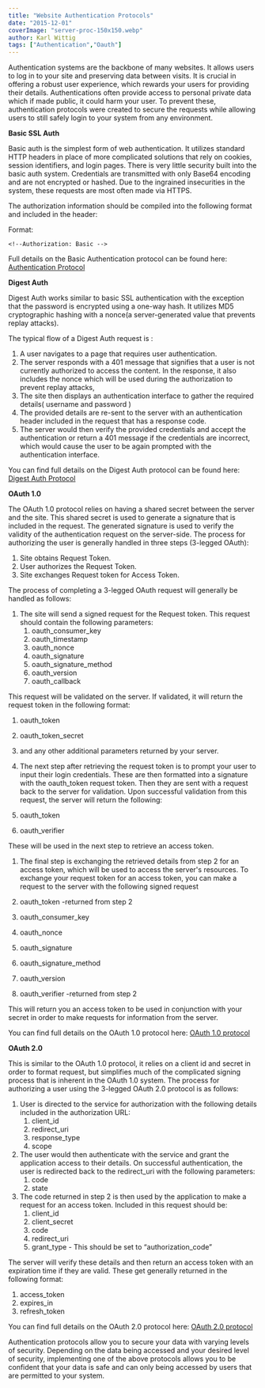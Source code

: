 ```yaml
---
title: "Website Authentication Protocols"
date: "2015-12-01"
coverImage: "server-proc-150x150.webp"
author: Karl Wittig
tags: ["Authentication","Oauth"]
---
```


Authentication systems are the backbone of many websites. It allows users to log in to your site and preserving data between visits. It is crucial in offering a robust user experience, which rewards your users for providing their details. Authentications often provide access to personal private data which if made public, it could harm your user. To prevent these, authentication protocols were created to secure the requests while allowing users to still safely login to your system from any environment.

**Basic SSL Auth**

Basic auth is the simplest form of web authentication. It utilizes standard HTTP headers in place of more complicated solutions that rely on cookies, session identifiers, and login pages. There is very little security built into the basic auth system. Credentials are transmitted with only Base64 encoding and are not encrypted or hashed. Due to the ingrained insecurities in the system, these requests are most often made via HTTPS.

The authorization information should be compiled into the following format and included in the header:

Format:

```http
<!--Authorization: Basic -->
```

  
Full details on the Basic Authentication protocol can be found here: [Authentication Protocol](http://www.w3.org/Protocols/HTTP/1.0/spec.html#AA)

**Digest Auth**

Digest Auth works similar to basic SSL authentication with the exception that the password is encrypted using a one-way hash. It utilizes MD5 cryptographic hashing with a nonce(a server-generated value that prevents replay attacks).

The typical flow of a Digest Auth request is :

1. A user navigates to a page that requires user authentication.
2. The server responds with a 401 message that signifies that a user is not currently authorized to access the content. In the response, it also includes the nonce which will be used during the authorization to prevent replay attacks,
3. The site then displays an authentication interface to gather the required details( username and password )
4. The provided details are re-sent to the server with an authentication header included in the request that has a response code.
5. The server would then verify the provided credentials and accept the authentication or return a 401 message if the credentials are incorrect, which would cause the user to be again prompted with the authentication interface.

You can find full details on the Digest Auth protocol can be found here: [Digest Auth Protocol](https://www.ietf.org/rfc/rfc2617.txt)

**OAuth 1.0**

The OAuth 1.0 protocol relies on having a shared secret between the server and the site. This shared secret is used to generate a signature that is included in the request. The generated signature is used to verify the validity of the authentication request on the server-side. The process for authorizing the user is generally handled in three steps (3-legged OAuth):

1. Site obtains Request Token.
2. User authorizes the Request Token.
3. Site exchanges Request token for Access Token.

The process of completing a 3-legged OAuth request will generally be handled as follows:

1. The site will send a signed request for the Request token. This request should contain the following parameters:
    1. oauth\_consumer\_key
    2. oauth\_timestamp
    3. oauth\_nonce
    4. oauth\_signature
    5. oauth\_signature\_method
    6. oauth\_version
    7. oauth\_callback

This request will be validated on the server.  If validated, it will return the request token in the following format:

1. oauth\_token
2. oauth\_token\_secret
3. and any other additional parameters returned by your server.
4. The next step after retrieving the request token is to prompt your user to input their login credentials. These are then formatted into a signature with the oauth\_token request token. Then they are sent with a request back to the server for validation. Upon successful validation from this request, the server will return the following:

1. oauth\_token
2. oauth\_verifier

These will be used in the next step to retrieve an access token.

1. The final step is exchanging the retrieved details from step 2 for an access token, which will be used to access the server's resources. To exchange your request token for an access token, you can make a request to the server with the following signed request

1. oauth\_token -returned from step 2
2. oauth\_consumer\_key
3. oauth\_nonce
4. oauth\_signature
5. oauth\_signature\_method
6. oauth\_version
7. oauth\_verifier -returned from step 2

This will return you an access token to be used in conjunction with your secret in order to make requests for information from the server.

You can find full details on the OAuth 1.0 protocol here: [OAuth 1.0 protocol](https://tools.ietf.org/html/rfc5849)

**OAuth 2.0**

This is similar to the OAuth 1.0 protocol, it relies on a client id and secret in order to format request, but simplifies much of the complicated signing process that is inherent in the OAuth 1.0 system. The process for authorizing a user using the 3-legged OAuth 2.0 protocol is as follows:

1. User is directed to the service for authorization with the following details included in the authorization URL:
    1. client\_id
    2. redirect\_uri
    3. response\_type
    4. scope
2. The user would then authenticate with the service and grant the application access to their details. On successful authentication, the user is redirected back to the redirect\_uri with the following parameters:
    1. code
    2. state
3. The code returned in step 2 is then used by the application to make a request for an access token. Included in this request should be:
    1. client\_id
    2. client\_secret
    3. code
    4. redirect\_uri
    5. grant\_type - This should be set to “authorization\_code”

The server will verify these details and then return an access token with an expiration time if they are valid. These get generally returned in the following format:

1. access\_token
2. expires\_in
3. refresh\_token

You can find full details on the OAuth 2.0 protocol here: [OAuth 2.0 protocol](http://oauth.net/2/)

Authentication protocols allow you to secure your data with varying levels of security. Depending on the data being accessed and your desired level of security, implementing one of the above protocols allows you to be confident that your data is safe and can only being accessed by users that are permitted to your system.
